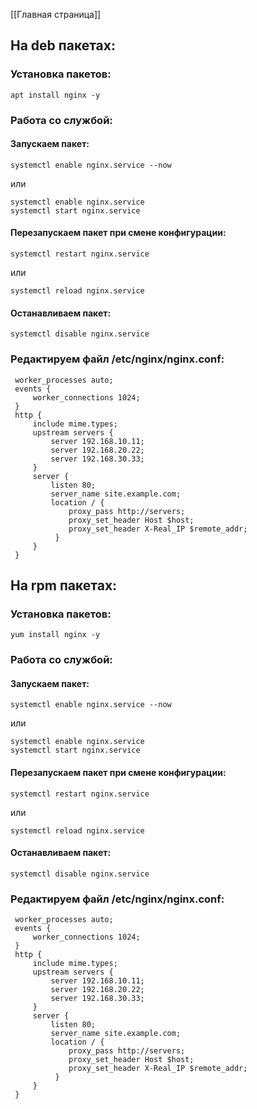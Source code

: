 [[Главная страница]]

## На deb пакетах:
### Установка пакетов:
	apt install nginx -y
### Работа со службой:
#### Запускаем пакет:
	systemctl enable nginx.service --now
или

	systemctl enable nginx.service
	systemctl start nginx.service
#### Перезапускаем пакет при смене конфигурации:
	systemctl restart nginx.service
или

	systemctl reload nginx.service
#### Останавливаем пакет:
	systemctl disable nginx.service
### Редактируем файл /etc/nginx/nginx.conf:
	 worker_processes auto;
	 events {
		 worker_connections 1024;
	 }
	 http {
		 include mime.types;
		 upstream servers {
			 server 192.168.10.11;
			 server 192.168.20.22;
			 server 192.168.30.33;
		 }
		 server {
			 listen 80;
			 server_name site.example.com;
			 location / {
				 proxy_pass http://servers;
				 proxy_set_header Host $host;
				 proxy_set_header X-Real_IP $remote_addr;
			  } 
		 }
	 }
## На rpm пакетах:
### Установка пакетов:
	yum install nginx -y
### Работа со службой:
#### Запускаем пакет:
	systemctl enable nginx.service --now
или

	systemctl enable nginx.service
	systemctl start nginx.service
#### Перезапускаем пакет при смене конфигурации:
	systemctl restart nginx.service
или

	systemctl reload nginx.service
#### Останавливаем пакет:
	systemctl disable nginx.service
### Редактируем файл /etc/nginx/nginx.conf:
	 worker_processes auto;
	 events {
		 worker_connections 1024;
	 }
	 http {
		 include mime.types;
		 upstream servers {
			 server 192.168.10.11;
			 server 192.168.20.22;
			 server 192.168.30.33;
		 }
		 server {
			 listen 80;
			 server_name site.example.com;
			 location / {
				 proxy_pass http://servers;
				 proxy_set_header Host $host;
				 proxy_set_header X-Real_IP $remote_addr;
			  } 
		 }
	 }
